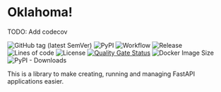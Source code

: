 # Oklahoma!

TODO: Add codecov

![GitHub tag (latest SemVer)](https://img.shields.io/github/v/tag/Freonius/oklahoma)
![PyPI](https://img.shields.io/pypi/v/oklahoma)
![Workflow](https://github.com/Freonius/oklahoma/actions/workflows/gh-test.yml/badge.svg)
![Release](https://github.com/Freonius/oklahoma/actions/workflows/gh-release.yml/badge.svg)
![Lines of code](https://tokei.rs/b1/github/Freonius/tranquillity)
![License](https://img.shields.io/github/license/Freonius/tranquillity)
[![Quality Gate Status](https://sonarcloud.io/api/project_badges/measure?project=freonius_oklahoma&metric=alert_status)](https://sonarcloud.io/summary/new_code?id=freonius_oklahoma)
![Docker Image Size](https://img.shields.io/docker/image-size/Freonius/oklahoma)
![PyPI - Downloads](https://img.shields.io/pypi/dm/oklahoma)

This is a library to make creating, running and managing FastAPI applications easier.
